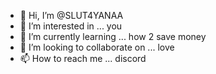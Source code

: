 - 👋 Hi, I’m @SLUT4YANAA
- 👀 I’m interested in ... you
- 🌱 I’m currently learning ... how 2 save money
- 💞️ I’m looking to collaborate on ... love
- 📫 How to reach me ... discord 

<!---
SLUT4YANAA/SLUT4YANAA is a ✨ special ✨ repository because its `README.md` (this file) appears on your GitHub profile.
You can click the Preview link to take a look at your changes.
--->
